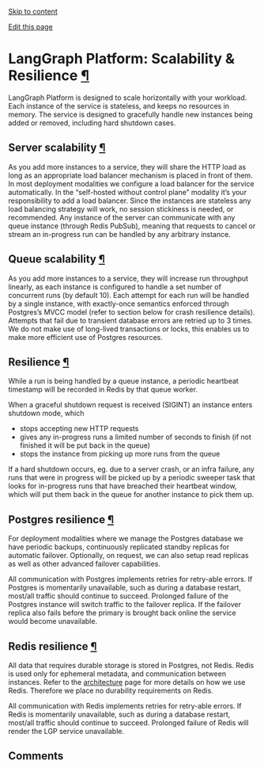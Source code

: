 [Skip to content](https://langchain-ai.github.io/langgraph/concepts/scalability_and_resilience/#langgraph-platform-scalability-resilience)

[Edit this page](https://github.com/langchain-ai/langgraph/edit/main/docs/docs/concepts/scalability_and_resilience.md "Edit this page")

# LangGraph Platform: Scalability & Resilience [¶](https://langchain-ai.github.io/langgraph/concepts/scalability_and_resilience/\#langgraph-platform-scalability-resilience "Permanent link")

LangGraph Platform is designed to scale horizontally with your workload. Each instance of the service is stateless, and keeps no resources in memory. The service is designed to gracefully handle new instances being added or removed, including hard shutdown cases.

## Server scalability [¶](https://langchain-ai.github.io/langgraph/concepts/scalability_and_resilience/\#server-scalability "Permanent link")

As you add more instances to a service, they will share the HTTP load as long as an appropriate load balancer mechanism is placed in front of them. In most deployment modalities we configure a load balancer for the service automatically. In the “self-hosted without control plane” modality it’s your responsibility to add a load balancer. Since the instances are stateless any load balancing strategy will work, no session stickiness is needed, or recommended. Any instance of the server can communicate with any queue instance (through Redis PubSub), meaning that requests to cancel or stream an in-progress run can be handled by any arbitrary instance.

## Queue scalability [¶](https://langchain-ai.github.io/langgraph/concepts/scalability_and_resilience/\#queue-scalability "Permanent link")

As you add more instances to a service, they will increase run throughput linearly, as each instance is configured to handle a set number of concurrent runs (by default 10). Each attempt for each run will be handled by a single instance, with exactly-once semantics enforced through Postgres’s MVCC model (refer to section below for crash resilience details). Attempts that fail due to transient database errors are retried up to 3 times. We do not make use of long-lived transactions or locks, this enables us to make more efficient use of Postgres resources.

## Resilience [¶](https://langchain-ai.github.io/langgraph/concepts/scalability_and_resilience/\#resilience "Permanent link")

While a run is being handled by a queue instance, a periodic heartbeat timestamp will be recorded in Redis by that queue worker.

When a graceful shutdown request is received (SIGINT) an instance enters shutdown mode, which

- stops accepting new HTTP requests
- gives any in-progress runs a limited number of seconds to finish (if not finished it will be put back in the queue)
- stops the instance from picking up more runs from the queue

If a hard shutdown occurs, eg. due to a server crash, or an infra failure, any runs that were in progress will be picked up by a periodic sweeper task that looks for in-progress runs that have breached their heartbeat window, which will put them back in the queue for another instance to pick them up.

## Postgres resilience [¶](https://langchain-ai.github.io/langgraph/concepts/scalability_and_resilience/\#postgres-resilience "Permanent link")

For deployment modalities where we manage the Postgres database we have periodic backups, continuously replicated standby replicas for automatic failover. Optionally, on request, we can also setup read replicas as well as other advanced failover capabilities.

All communication with Postgres implements retries for retry-able errors. If Postgres is momentarily unavailable, such as during a database restart, most/all traffic should continue to succeed. Prolonged failure of the Postgres instance will switch traffic to the failover replica. If the failover replica also fails before the primary is brought back online the service would become unavailable.

## Redis resilience [¶](https://langchain-ai.github.io/langgraph/concepts/scalability_and_resilience/\#redis-resilience "Permanent link")

All data that requires durable storage is stored in Postgres, not Redis. Redis is used only for ephemeral metadata, and communication between instances. Refer to the [architecture](https://langchain-ai.github.io/langgraph/concepts/platform_architecture/) page for more details on how we use Redis. Therefore we place no durability requirements on Redis.

All communication with Redis implements retries for retry-able errors. If Redis is momentarily unavailable, such as during a database restart, most/all traffic should continue to succeed. Prolonged failure of Redis will render the LGP service unavailable.

## Comments